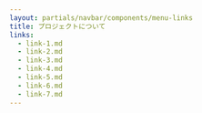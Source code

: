```yaml
---
layout: partials/navbar/components/menu-links
title: プロジェクトについて
links:
  - link-1.md
  - link-2.md
  - link-3.md
  - link-4.md
  - link-5.md
  - link-6.md
  - link-7.md
---
```

